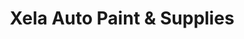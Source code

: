 ---
title: "Xela Auto Paint & Supplies"
url: /mesa/xela-auto-paint-and-supplies/
shop: car parts
---